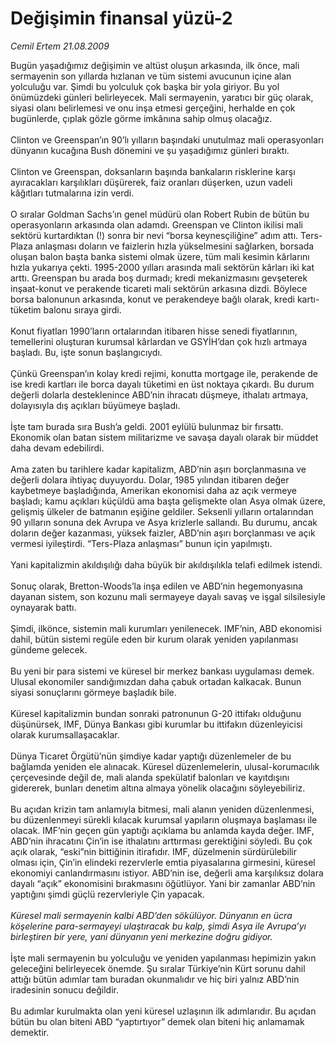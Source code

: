 # Değişimin finansal yüzü-2

*Cemil Ertem 21.08.2009*

<div class="taraf_structure_2col_1zq">
<div class="margen_n">



 <p>Bugün yaşadığımız değişimin ve altüst oluşun arkasında, ilk önce, mali sermayenin son yıllarda hızlanan ve tüm sistemi avucunun içine alan yolculuğu var. Şimdi bu yolculuk çok başka bir yola giriyor. Bu yol önümüzdeki günleri belirleyecek. Mali sermayenin, yaratıcı bir güç olarak, siyasi olanı belirlemesi ve onu inşa etmesi gerçeğini, herhalde en çok bugünlerde, çıplak gözle görme imkânına sahip olmuş olacağız. <br/><br/>Clinton ve Greenspan’ın 90’lı yılların başındaki unutulmaz mali operasyonları dünyanın kucağına Bush dönemini ve şu yaşadığımız günleri bıraktı. <br/><br/>Clinton ve Greenspan, doksanların başında bankaların risklerine karşı ayıracakları karşılıkları düşürerek, faiz oranları düşerken, uzun vadeli kâğıtları tutmalarına izin verdi. <br/><br/>O sıralar Goldman Sachs’ın genel müdürü olan Robert Rubin de bütün bu operasyonların arkasında olan adamdı. Greenspan ve Clinton ikilisi mali sektörü kurtardıktan (!) sonra bir nevi “borsa keynesçiliğine” adım attı. Ters-Plaza anlaşması doların ve faizlerin hızla yükselmesini sağlarken, borsada oluşan balon başta banka sistemi olmak üzere, tüm mali kesimin kârlarını hızla yukarıya çekti. 1995-2000 yılları arasında mali sektörün kârları iki kat arttı. Greenspan bu arada boş durmadı; kredi mekanizmasını gevşeterek inşaat-konut ve perakende ticareti mali sektörün arkasına dizdi. Böylece borsa balonunun arkasında, konut ve perakendeye bağlı olarak, kredi kartı- tüketim balonu sıraya girdi. <br/><br/>Konut fiyatları 1990’ların ortalarından itibaren hisse senedi fiyatlarının, temellerini oluşturan kurumsal kârlardan ve GSYİH’dan çok hızlı artmaya başladı. Bu, işte sonun başlangıcıydı. <br/><br/>Çünkü Greenspan’ın kolay kredi rejimi, konutta mortgage ile, perakende de ise kredi kartları ile borca dayalı tüketimi en üst noktaya çıkardı. Bu durum değerli dolarla desteklenince ABD’nin ihracatı düşmeye, ithalatı artmaya, dolayısıyla dış açıkları büyümeye başladı. <br/><br/>İşte tam burada sıra Bush’a geldi. 2001 eylülü bulunmaz bir fırsattı. Ekonomik olan batan sistem militarizme ve savaşa dayalı olarak bir müddet daha devam edebilirdi. <br/><br/>Ama zaten bu tarihlere kadar kapitalizm, ABD’nin aşırı borçlanmasına ve değerli dolara ihtiyaç duyuyordu. Dolar, 1985 yılından itibaren değer kaybetmeye başladığında, Amerikan ekonomisi daha az açık vermeye başladı; kamu açıkları küçüldü ama başta gelişmekte olan Asya olmak üzere, gelişmiş ülkeler de batmanın eşiğine geldiler. Seksenli yılların ortalarından 90 yılların sonuna dek Avrupa ve Asya krizlerle sallandı. Bu durumu, ancak doların değer kazanması, yüksek faizler, ABD’nin aşırı borçlanması ve açık vermesi iyileştirdi. “Ters-Plaza anlaşması” bunun için yapılmıştı. <br/><br/>Yani kapitalizmin akıldışılığı daha büyük bir akıldışılıkla telafi edilmek istendi. <br/><br/>Sonuç olarak, Bretton-Woods’la inşa edilen ve ABD’nin hegemonyasına dayanan sistem, son kozunu mali sermayeye dayalı savaş ve işgal silsilesiyle oynayarak battı. <br/><br/>Şimdi, ilkönce, sistemin mali kurumları yenilenecek. IMF’nin, ABD ekonomisi dahil, bütün sistemi regüle eden bir kurum olarak yeniden yapılanması gündeme gelecek. <br/><br/>Bu yeni bir para sistemi ve küresel bir merkez bankası uygulaması demek. Ulusal ekonomiler sandığımızdan daha çabuk ortadan kalkacak. Bunun siyasi sonuçlarını görmeye başladık bile. <br/><br/>Küresel kapitalizmin bundan sonraki patronunun G-20 ittifakı olduğunu düşünürsek, IMF, Dünya Bankası gibi kurumlar bu ittifakın düzenleyicisi olarak kurumsallaşacaklar. <br/><br/>Dünya Ticaret Örgütü’nün şimdiye kadar yaptığı düzenlemeler de bu bağlamda yeniden ele alınacak. Küresel düzenlemelerin, ulusal-korumacılık çerçevesinde değil de, mali alanda spekülatif balonları ve kayıtdışını gidererek, bunları denetim altına almaya yönelik olacağını söyleyebiliriz. <br/><br/>Bu açıdan krizin tam anlamıyla bitmesi, mali alanın yeniden düzenlenmesi, bu düzenlenmeyi sürekli kılacak kurumsal yapıların oluşmaya başlaması ile olacak. IMF’nin geçen gün yaptığı açıklama bu anlamda kayda değer. IMF, ABD’nin ihracatını Çin’in ise ithalatını arttırması gerektiğini söyledi. Bu çok açık olarak, “eski”nin bittiğinin itirafıdır. IMF, düzelmenin sürdürülebilir olması için, Çin’in elindeki rezervlerle emtia piyasalarına girmesini, küresel ekonomiyi canlandırmasını istiyor. ABD’nin ise, değerli ama karşılıksız dolara dayalı “açık” ekonomisini bırakmasını öğütlüyor. Yani bir zamanlar ABD’nin yaptığını şimdi güçlü rezervleriyle Çin yapacak. <i><br/><br/>Küresel mali sermayenin kalbi ABD’den sökülüyor. Dünyanın en ücra köşelerine para-sermayeyi ulaştıracak bu kalp, şimdi Asya ile Avrupa’yı birleştiren bir yere, yani dünyanın yeni merkezine doğru gidiyor.</i> <br/><br/>İşte mali sermayenin bu yolculuğu ve yeniden yapılanması hepimizin yakın geleceğini belirleyecek önemde. Şu sıralar Türkiye’nin Kürt sorunu dahil attığı bütün adımlar tam buradan okunmalıdır ve hiç biri yalnız ABD’nin iradesinin sonucu değildir. <br/><br/>Bu adımlar kurulmakta olan yeni küresel uzlaşının ilk adımlarıdır. Bu açıdan bütün bu olan biteni ABD “yaptırtıyor” demek olan biteni hiç anlamamak demektir.</p>
<br/>
<br/>
<br/>



<br/>


<div id="taraf_not">
</div>

</div>


</div>
